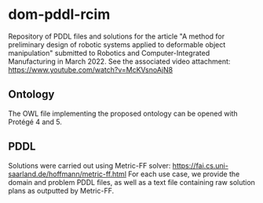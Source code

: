 # dom-pddl-rcim
Repository of PDDL files and solutions for the article "A method for preliminary design of robotic systems applied to deformable object manipulation" submitted to Robotics and Computer-Integrated Manufacturing in March 2022. See the associated video attachment: https://www.youtube.com/watch?v=McKVsnoAjN8

## Ontology

The OWL file implementing the proposed ontology can be opened with Protégé 4 and 5.

## PDDL

Solutions were carried out using Metric-FF solver: https://fai.cs.uni-saarland.de/hoffmann/metric-ff.html
For each use case, we provide the domain and problem PDDL files, as well as a text file containing raw solution plans as outputted by Metric-FF.
